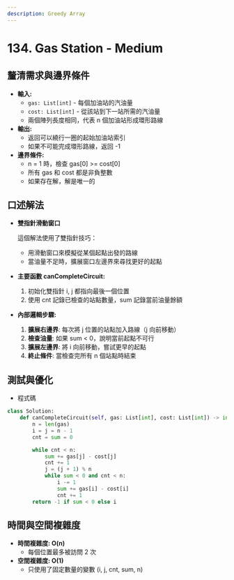 ```yaml
---
description: Greedy Array
---
```


# 134. Gas Station - Medium

## 釐清需求與邊界條件

* **輸入:**
  * `gas: List[int]` - 每個加油站的汽油量
  * `cost: List[int]` - 從該站到下一站所需的汽油量
  * 兩個陣列長度相同，代表 n 個加油站形成環形路線
* **輸出:**
  * 返回可以繞行一圈的起始加油站索引
  * 如果不可能完成環形路線，返回 -1
* **邊界條件:**
  * n = 1 時，檢查 gas\[0] >= cost\[0]
  * 所有 gas 和 cost 都是非負整數
  * 如果存在解，解是唯一的

## 口述解法

*   **雙指針滑動窗口**

    這個解法使用了雙指針技巧：

    * 用滑動窗口來模擬從某個起點出發的路線
    * 當油量不足時，擴展窗口左邊界來尋找更好的起點
* **主要函數 canCompleteCircuit:**
  1. 初始化雙指針 i, j 都指向最後一個位置
  2. 使用 cnt 記錄已檢查的站點數量，sum 記錄當前油量餘額
* **內部邏輯步驟:**
  1. **擴展右邊界**: 每次將 j 位置的站點加入路線（j 向前移動）
  2. **檢查油量**: 如果 sum < 0，說明當前起點不可行
  3. **擴展左邊界**: 將 i 向前移動，嘗試更早的起點
  4. **終止條件**: 當檢查完所有 n 個站點時結束

## 測試與優化

* 程式碼

```python
class Solution:
    def canCompleteCircuit(self, gas: List[int], cost: List[int]) -> int:
        n = len(gas)
        i = j = n - 1
        cnt = sum = 0

        while cnt < n:
            sum += gas[j] - cost[j]
            cnt += 1
            j = (j + 1) % n
            while sum < 0 and cnt < n:
                i -= 1
                sum += gas[i] - cost[i]
                cnt += 1
        return -1 if sum < 0 else i
```

## 時間與空間複雜度

* **時間複雜度: O(n)**
  * 每個位置最多被訪問 2 次
* **空間複雜度: O(1)**
  * 只使用了固定數量的變數 (i, j, cnt, sum, n)
